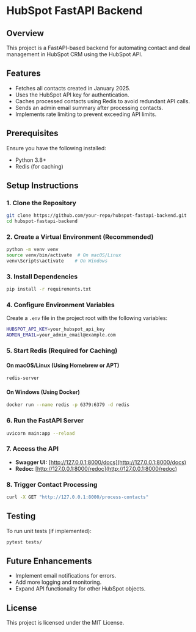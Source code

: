 # HubSpot FastAPI Backend

## Overview
This project is a FastAPI-based backend for automating contact and deal management in HubSpot CRM using the HubSpot API.

## Features
- Fetches all contacts created in January 2025.
- Uses the HubSpot API key for authentication.
- Caches processed contacts using Redis to avoid redundant API calls.
- Sends an admin email summary after processing contacts.
- Implements rate limiting to prevent exceeding API limits.

## Prerequisites
Ensure you have the following installed:
- Python 3.8+
- Redis (for caching)

## Setup Instructions
### 1. Clone the Repository
```sh
git clone https://github.com/your-repo/hubspot-fastapi-backend.git
cd hubspot-fastapi-backend
```

### 2. Create a Virtual Environment (Recommended)
```sh
python -m venv venv
source venv/bin/activate  # On macOS/Linux
venv\Scripts\activate    # On Windows
```

### 3. Install Dependencies
```sh
pip install -r requirements.txt
```

### 4. Configure Environment Variables
Create a `.env` file in the project root with the following variables:
```sh
HUBSPOT_API_KEY=your_hubspot_api_key
ADMIN_EMAIL=your_admin_email@example.com
```

### 5. Start Redis (Required for Caching)
#### On macOS/Linux (Using Homebrew or APT)
```sh
redis-server
```
#### On Windows (Using Docker)
```sh
docker run --name redis -p 6379:6379 -d redis
```

### 6. Run the FastAPI Server
```sh
uvicorn main:app --reload
```

### 7. Access the API
- **Swagger UI:** [http://127.0.0.1:8000/docs](http://127.0.0.1:8000/docs)
- **Redoc:** [http://127.0.0.1:8000/redoc](http://127.0.0.1:8000/redoc)

### 8. Trigger Contact Processing
```sh
curl -X GET "http://127.0.0.1:8000/process-contacts"
```

## Testing
To run unit tests (if implemented):
```sh
pytest tests/
```

## Future Enhancements
- Implement email notifications for errors.
- Add more logging and monitoring.
- Expand API functionality for other HubSpot objects.

## License
This project is licensed under the MIT License.

